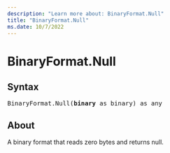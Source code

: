 ```yaml
---
description: "Learn more about: BinaryFormat.Null"
title: "BinaryFormat.Null"
ms.date: 10/7/2022
---
```

# BinaryFormat.Null

## Syntax

<pre>
BinaryFormat.Null(<b>binary</b> as binary) as any
</pre>

## About

A binary format that reads zero bytes and returns null.
